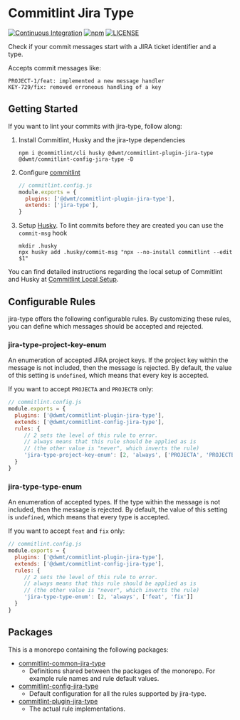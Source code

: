 # Commitlint Jira Type

[![Continuous Integration](https://github.com/dwmt/commitlint-jira-type/actions/workflows/continuous-integration.yml/badge.svg)](https://github.com/dwmt/commitlint-jira-type/actions/workflows/continuous-integration.yml)
[![npm](https://img.shields.io/npm/v/@dwmt/commitlint-plugin-jira-type)](https://www.npmjs.com/package/@dwmt/commitlint-plugin-jira-type)
[![LICENSE](https://img.shields.io/github/license/dwmt/commitlint-jira-type)](LICENSE)

Check if your commit messages start with a JIRA ticket identifier and a type.

Accepts commit messages like:

~~~~
PROJECT-1/feat: implemented a new message handler
KEY-729/fix: removed erroneous handling of a key
~~~~

## Getting Started

If you want to lint your commits with jira-type, follow along:

  1. Install Commitlint, Husky and the jira-type dependencies
     ~~~~
     npm i @commitlint/cli husky @dwmt/commitlint-plugin-jira-type @dwmt/commitlint-config-jira-type -D
     ~~~~
  1. Configure [commitlint](https://github.com/conventional-changelog/commitlint)
     ~~~~JavaScript
     // commitlint.config.js
     module.exports = {
       plugins: ['@dwmt/commitlint-plugin-jira-type'],
       extends: ['jira-type'],
     }
     ~~~~
  1. Setup [Husky](https://github.com/typicode/husky/). To lint commits before they are created you can use the `commit-msg` hook
     ~~~~
     mkdir .husky
     npx husky add .husky/commit-msg "npx --no-install commitlint --edit $1"
     ~~~~

You can find detailed instructions regarding the local setup of Commitlint and Husky at [Commitlint Local Setup](https://commitlint.js.org/#/guides-local-setup).

## Configurable Rules

jira-type offers the following configurable rules. By customizing these rules, you can define which messages should be accepted and rejected.

### jira-type-project-key-enum

An enumeration of accepted JIRA project keys. If the project key within the message is not included, then the message is rejected. By default, the value of this setting is `undefined`, which means that every key is accepted.

If you want to accept `PROJECTA` and `PROJECTB` only:

~~~~JavaScript
// commitlint.config.js
module.exports = {
  plugins: ['@dwmt/commitlint-plugin-jira-type'],
  extends: ['@dwmt/commitlint-config-jira-type'],
  rules: {
     // 2 sets the level of this rule to error.
     // always means that this rule should be applied as is
     // (the other value is "never", which inverts the rule) 
     'jira-type-project-key-enum': [2, 'always', ['PROJECTA', 'PROJECTB']] 
  }
}
~~~~

### jira-type-type-enum

An enumeration of accepted types. If the type within the message is not included, then the message is rejected. By default, the value of this setting is `undefined`, which means that every type is accepted.

If you want to accept `feat` and `fix` only:

~~~~JavaScript
// commitlint.config.js
module.exports = {
  plugins: ['@dwmt/commitlint-plugin-jira-type'],
  extends: ['@dwmt/commitlint-config-jira-type'],
  rules: {
     // 2 sets the level of this rule to error.
     // always means that this rule should be applied as is
     // (the other value is "never", which inverts the rule) 
     'jira-type-type-enum': [2, 'always', ['feat', 'fix']] 
  }
}
~~~~

## Packages

This is a monorepo containing the following packages:

  * [commitlint-common-jira-type](./commitlint-common-jira-type)
    * Definitions shared between the packages of the monorepo. For example rule names and rule default values.
  * [commitlint-config-jira-type](./commitlint-config-jira-type)
    * Default configuration for all the rules supported by jira-type.
  * [commitlint-plugin-jira-type](./commitlint-plugin-jira-type)
    * The actual rule implementations.
